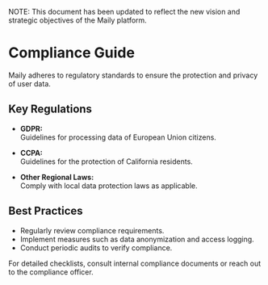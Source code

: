 NOTE: This document has been updated to reflect the new vision and strategic objectives of the Maily platform.

# Compliance Guide

Maily adheres to regulatory standards to ensure the protection and privacy of user data.

## Key Regulations

- **GDPR:**  
  Guidelines for processing data of European Union citizens.
  
- **CCPA:**  
  Guidelines for the protection of California residents.

- **Other Regional Laws:**  
  Comply with local data protection laws as applicable.

## Best Practices

- Regularly review compliance requirements.
- Implement measures such as data anonymization and access logging.
- Conduct periodic audits to verify compliance.

For detailed checklists, consult internal compliance documents or reach out to the compliance officer. 
